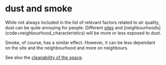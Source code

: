 # dust and smoke

While not always included in the list of relevant factors related to air quality, 
dust can be quite annoying for people. Different [sites](code=site_characteristics) and [neighbourhoods] (code=neighbourhood_characteristics) will be
more or less exposed to dust.

Smoke, of course, has a similar effect. However, it can be less dependant on the site and the neighbourhood and more on neighbours.

See also the [cleanability of the space](code=cleanability_of_the_space).